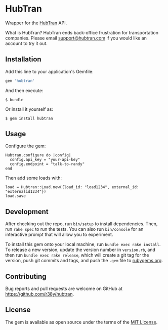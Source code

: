 # HubTran

Wrapper for the [HubTran](https://www.hubtran.com/) API.

What is HubTran? HubTran ends back-office frustration for transportation companies. Please email support@hubtran.com if you would like an account to try it out.

## Installation

Add this line to your application's Gemfile:

```ruby
gem 'hubtran'
```

And then execute:

    $ bundle

Or install it yourself as:

    $ gem install hubtran

## Usage

Configure the gem:

```
Hubtran.configure do |config|
  config.api_key = "your-api-key"
  config.endpoint = "talk-to-randy"
end
```

Then add some loads with:

```
load = Hubtran::Load.new({load_id: "load1234", external_id: "externalid1234"})
load.save
```

## Development

After checking out the repo, run `bin/setup` to install dependencies. Then, run `rake spec` to run the tests. You can also run `bin/console` for an interactive prompt that will allow you to experiment.

To install this gem onto your local machine, run `bundle exec rake install`. To release a new version, update the version number in `version.rb`, and then run `bundle exec rake release`, which will create a git tag for the version, push git commits and tags, and push the `.gem` file to [rubygems.org](https://rubygems.org).

## Contributing

Bug reports and pull requests are welcome on GitHub at https://github.com/r38y/hubtran.


## License

The gem is available as open source under the terms of the [MIT License](http://opensource.org/licenses/MIT).

